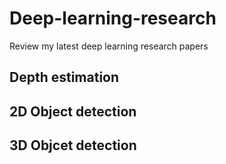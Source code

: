 # Deep-learning-research
Review my latest deep learning research papers 
## Depth estimation
## 2D Object detection
## 3D Objcet detection

